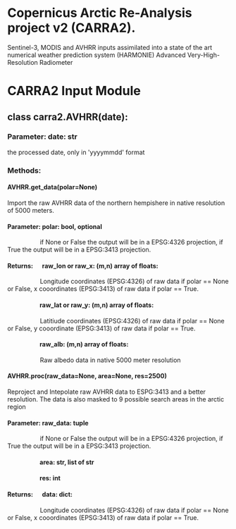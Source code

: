 # Copernicus Arctic Re-Analysis project v2 (CARRA2).
Sentinel-3, MODIS and AVHRR inputs assimilated into a state of the art numerical weather prediction system (HARMONIE)
Advanced Very-High-Resolution Radiometer
# CARRA2 Input Module

## class carra2.AVHRR(date):
### Parameter: date: str
the processed date, only in 'yyyymmdd' format

### Methods:

#### AVHRR.get_data(polar=None)

Import the raw AVHRR data of the northern hempishere in native resolution of 5000 meters.

#### Parameter: polar: bool, optional
&emsp;&emsp;&emsp;&emsp;&emsp;   if None or False the output will be in a EPSG:4326 projection, if True the output will be in a EPSG:3413 projection.
 
#### Returns:&emsp;&nbsp;&nbsp;raw_lon or raw_x: (m,n) array of floats: 

&emsp;&emsp;&emsp;&emsp;&emsp; Longitude coordinates (EPSG:4326) of raw data if polar == None or False, x cooordinates (EPSG:3413) of raw data if polar == True.
#### &emsp;&emsp;&emsp;&emsp;&emsp; raw_lat or raw_y: (m,n) array of floats:

&emsp;&emsp;&emsp;&emsp;&emsp; Latitiude coordinates (EPSG:4326) of raw data if polar == None or False, y cooordinate (EPSG:3413) of raw data if polar == True.

#### &emsp;&emsp;&emsp;&emsp;&emsp; raw_alb: (m,n) array of floats:

&emsp;&emsp;&emsp;&emsp;&emsp; Raw albedo data in native 5000 meter resolution


#### AVHRR.proc(raw_data=None, area=None, res=2500)

Reproject and Intepolate raw AVHRR data to ESPG:3413 and a better resolution.
The data is also masked to 9 possible search areas in the arctic region

#### Parameter: raw_data: tuple
&emsp;&emsp;&emsp;&emsp;&emsp;   if None or False the output will be in a EPSG:4326 projection, if True the output will be in a EPSG:3413 projection.
 
#### &emsp;&emsp;&emsp;&emsp;&emsp;  area: str, list of str

#### &emsp;&emsp;&emsp;&emsp;&emsp;  res: int

 
#### Returns:&emsp;&nbsp;&nbsp;data: dict: 

&emsp;&emsp;&emsp;&emsp;&emsp; Longitude coordinates (EPSG:4326) of raw data if polar == None or False, x cooordinates (EPSG:3413) of raw data if polar == True.



